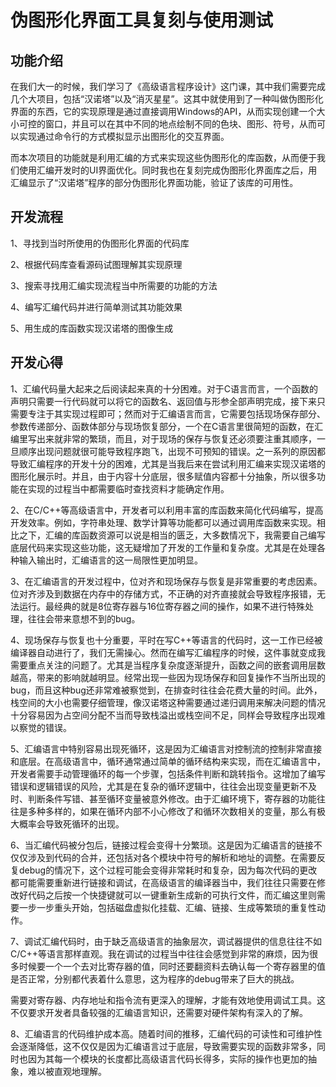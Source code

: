

#  伪图形化界面工具复刻与使用测试

## 功能介绍

​	在我们大一的时候，我们学习了《高级语言程序设计》这门课，其中我们需要完成几个大项目，包括“汉诺塔”以及“消灭星星”。这其中就使用到了一种叫做伪图形化界面的东西，它的实现原理是通过直接调用Windows的API，从而实现创建一个大小可控的窗口，并且可以在其中不同的地点绘制不同的色块、图形、符号，从而可以实现通过命令行的方式模拟显示出图形化的交互界面。

​	而本次项目的功能就是利用汇编的方式来实现这些伪图形化的库函数，从而便于我们使用汇编开发时的UI界面优化。同时我也在复刻完成伪图形化界面库之后，用汇编显示了“汉诺塔”程序的部分伪图形化界面功能，验证了该库的可用性。



## 开发流程

1、寻找到当时所使用的伪图形化界面的代码库

2、根据代码库查看源码试图理解其实现原理

3、搜索寻找用汇编实现流程当中所需要的功能的方法

4、编写汇编代码并进行简单测试其功能效果

5、用生成的库函数实现汉诺塔的图像生成



## 开发心得

1、汇编代码量大起来之后阅读起来真的十分困难。对于C语言而言，一个函数的声明只需要一行代码就可以将它的函数名、返回值与形参全部声明完成，接下来只需要专注于其实现过程即可；然而对于汇编语言而言，它需要包括现场保存部分、参数传递部分、函数体部分与现场恢复部分，一个在C语言里很简短的函数，在汇编里写出来就非常的繁琐，而且，对于现场的保存与恢复还必须要注重其顺序，一旦顺序出现问题就很可能导致程序跑飞，出现不可预知的错误。之一系列的原因都导致汇编程序的开发十分的困难，尤其是当我后来在尝试利用汇编来实现汉诺塔的图形化展示时。并且，由于内容十分底层，很多赋值内容都十分抽象，所以很多功能在实现的过程当中都需要临时查找资料才能确定作用。

2、在C/C++等高级语言中，开发者可以利用丰富的库函数来简化代码编写，提高开发效率。例如，字符串处理、数学计算等功能都可以通过调用库函数来实现。相比之下，汇编的库函数资源可以说是相当的匮乏，大多数情况下，我需要自己编写底层代码来实现这些功能，这无疑增加了开发的工作量和复杂度。尤其是在处理各种输入输出时，汇编语言的这一局限性更加明显。

3、在汇编语言的开发过程中，位对齐和现场保存与恢复是非常重要的考虑因素。位对齐涉及到数据在内存中的存储方式，不正确的对齐直接就会导致程序报错，无法运行。最经典的就是8位寄存器与16位寄存器之间的操作，如果不进行特殊处理，往往会带来意想不到的bug。

4、现场保存与恢复也十分重要，平时在写C++等语言的代码时，这一工作已经被编译器自动进行了，我们无需操心。然而在编写汇编程序的时候，这件事就变成我需要重点关注的问题了。尤其是当程序复杂度逐渐提升，函数之间的嵌套调用层数越高，带来的影响就越明显。经常出现一些因为现场保存和回复操作不当所出现的bug，而且这种bug还非常难被察觉到，在排查时往往会花费大量的时间。此外，栈空间的大小也需要仔细管理，像汉诺塔这种需要通过递归调用来解决问题的情况十分容易因为占空间分配不当而导致栈溢出或栈空间不足，同样会导致程序出现难以察觉的错误。

5、汇编语言中特别容易出现死循环，这是因为汇编语言对控制流的控制非常直接和底层。在高级语言中，循环通常通过简单的循环结构来实现，而在汇编语言中，开发者需要手动管理循环的每一个步骤，包括条件判断和跳转指令。这增加了编写错误和逻辑错误的风险，尤其是在复杂的循环逻辑中，往往会出现变量更新不及时、判断条件写错、甚至循环变量被意外修改。由于汇编环境下，寄存器的功能往往是多种多样的，如果在循环内部不小心修改了和循环次数相关的变量，那么有极大概率会导致死循环的出现。

6、当汇编代码被分包后，链接过程会变得十分繁琐。这是因为汇编语言的链接不仅仅涉及到代码的合并，还包括对各个模块中符号的解析和地址的调整。在需要反复debug的情况下，这个过程可能会变得非常耗时和复杂，因为每次代码的更改都可能需要重新进行链接和调试，在高级语言的编译器当中，我们往往只需要在修改好代码之后按一个快捷键就可以一键重新生成新的可执行文件，而汇编这里则需要一步一步重头开始，包括磁盘虚拟化挂载、汇编、链接、生成等繁琐的重复性动作。

7、调试汇编代码时，由于缺乏高级语言的抽象层次，调试器提供的信息往往不如C/C++等语言那样直观。我在调试的过程当中往往会感觉到非常的麻烦，因为很多时候要一个一个去对比寄存器的值，同时还要翻资料去确认每一个寄存器里的值是否正常，分别都代表着什么意思，这为程序的debug带来了巨大的挑战。

需要对寄存器、内存地址和指令流有更深入的理解，才能有效地使用调试工具。这不仅要求开发者具备较强的汇编语言知识，还需要对硬件架构有深入的了解。

8、汇编语言的代码维护成本高。随着时间的推移，汇编代码的可读性和可维护性会逐渐降低，这不仅仅是因为汇编语言过于底层，导致需要实现的函数非常多，同时也因为其每一个模块的长度都比高级语言代码长得多，实际的操作也更加的抽象，难以被直观地理解。